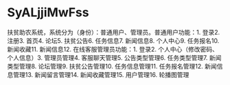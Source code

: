 # SyALjjiMwFss
扶贫助农系统，系统分为（身份）：普通用户、管理员。普通用户功能：1. 登录2. 注册3. 首页4. 论坛5. 扶贫公告6. 任务信息7. 新闻信息8. 个人中心9. 任务报名10. 新闻收藏11. 新闻信息12. 在线客服管理员功能：1. 登录2. 个人中心（修改密码、个人信息）3. 管理员管理4. 客服聊天管理5. 公告类型管理6. 任务类型管理7. 新闻类型管理8. 论坛管理9. 扶贫公告管理10. 任务信息管理11. 任务报名管理12. 新闻信息管理13. 新闻留言管理14. 新闻收藏管理15. 用户管理16. 轮播图管理 
